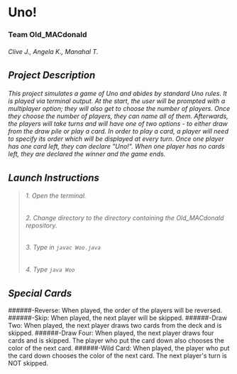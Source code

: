 # **Uno!**
### Team Old_MACdonald
###### *Clive J., Angela K., Manahal T.*

## *Project Description*
###### This project simulates a game of Uno and abides by standard Uno rules. It is played via terminal output. At the start, the user will be prompted with a multiplayer option; they will also get to choose the number of players. Once they choose the number of players, they can name all of them. Afterwards, the players will take turns and will have one of two options - to either draw from the draw pile or play a card. In order to play a card, a player will need to specify its order which will be displayed at every turn. Once one player has one card left, they can declare "Uno!". When one player has no cards left, they are declared the winner and the game ends.

## *Launch Instructions*
>###### 1. Open the terminal.
>###### 2. Change directory to the directory containing the Old_MACdonald repository.
>###### 3. Type in ```javac Woo.java```
>###### 4. Type ```java Woo```

## *Special Cards*
######-Reverse: When played, the order of the players will be reversed.
######-Skip: When played, the next player will be skipped.
######-Draw Two: When played, the next player draws two cards from the deck and is skipped.
######-Draw Four: When played, the next player draws four cards and is skipped. The player who put the card down also chooses the color of the next card.
######-Wild Card: When played, the player who put the card down chooses the color of the next card. The next player's turn is NOT skipped.
